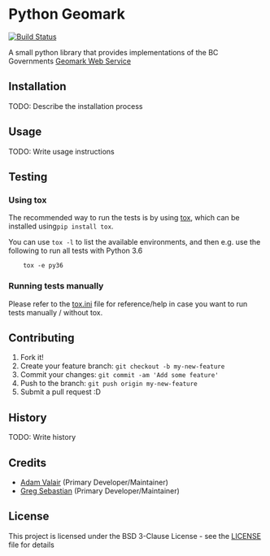 # Python Geomark
[![Build Status](https://travis-ci.org/greg-and-adam/python-geomark.svg?branch=master)](https://travis-ci.org/greg-and-adam/python-geomark)


A small python library that provides implementations of the BC Governments [Geomark Web Service]

## Installation

TODO: Describe the installation process

## Usage

TODO: Write usage instructions

## Testing

### Using tox

The recommended way to run the tests is by using [tox], which can be installed
using`pip install tox`.

You can use `tox -l` to list the available environments, and then e.g. use
the following to run all tests with Python 3.6

```
    tox -e py36
```

### Running tests manually

Please refer to the [tox.ini] file for reference/help in case you want to run
tests manually / without tox.

## Contributing

1. Fork it!
2. Create your feature branch: `git checkout -b my-new-feature`
3. Commit your changes: `git commit -am 'Add some feature'`
4. Push to the branch: `git push origin my-new-feature`
5. Submit a pull request :D

## History

TODO: Write history

## Credits

- [Adam Valair](https://github.com/spatialbits) (Primary Developer/Maintainer)
- [Greg Sebastian](https://github.com/gregseb) (Primary Developer/Maintainer)

## License

This project is licensed under the BSD 3-Clause License - see the [LICENSE] file for details

[Geomark Web Service]: https://www2.gov.bc.ca/gov/content/data/geographic-data-services/location-services/geomark-webservice
[tox]: https://tox.readthedocs.io/en/latest/

[tox.ini]: tox.ini
[LICENSE]: LICENSE
